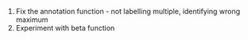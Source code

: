1. Fix the annotation function - not labelling multiple, identifying wrong maximum
2. Experiment with beta function